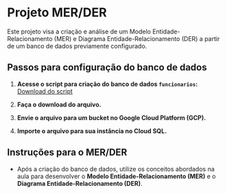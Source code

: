 # Projeto MER/DER

Este projeto visa a criação e análise de um Modelo Entidade-Relacionamento (MER) e Diagrama Entidade-Relacionamento (DER) a partir de um banco de dados previamente configurado.

## Passos para configuração do banco de dados

1. **Acesse o script para criação do banco de dados `funcionarios`:**  
   [Download do script](https://drive.google.com/file/d/1e06a5omConc6A9PQGJYUXLxiCFoTrLw-/view?usp=sharing)

2. **Faça o download do arquivo.**

3. **Envie o arquivo para um bucket no Google Cloud Platform (GCP).**

4. **Importe o arquivo para sua instância no Cloud SQL.**

## Instruções para o MER/DER

- Após a criação do banco de dados, utilize os conceitos abordados na aula para desenvolver o **Modelo Entidade-Relacionamento (MER)** e o **Diagrama Entidade-Relacionamento (DER)**.
